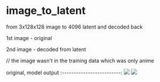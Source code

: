 # image_to_latent
from 3x128x128 image to 4096 latent and decoded back

1st image - original

2nd image - decoded from latent

// the image wasn't in the training data which was only anime

original, model output
:-------------------------:
![](images/1.jpg) ![](images/m_out.png)

